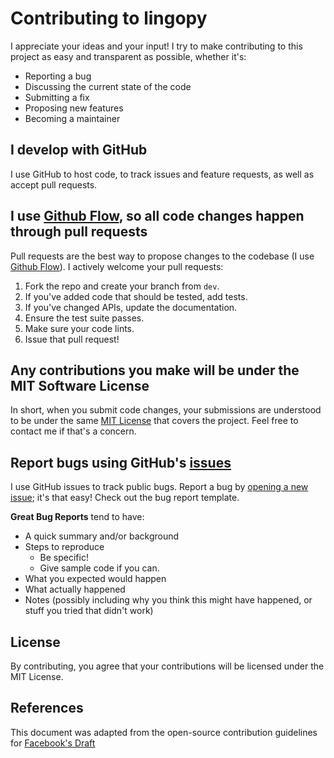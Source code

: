 # Contributing to lingopy

I appreciate your ideas and your input! I try to make contributing to this project as easy and transparent as possible, whether it's:

- Reporting a bug
- Discussing the current state of the code
- Submitting a fix
- Proposing new features
- Becoming a maintainer

## I develop with GitHub

I use GitHub to host code, to track issues and feature requests, as well as accept pull requests.

## I use [Github Flow](https://guides.github.com/introduction/flow/index.html), so all code changes happen through pull requests
Pull requests are the best way to propose changes to the codebase (I use [Github Flow](https://guides.github.com/introduction/flow/index.html)). I actively welcome your pull requests:

1. Fork the repo and create your branch from `dev`.
2. If you've added code that should be tested, add tests.
3. If you've changed APIs, update the documentation.
4. Ensure the test suite passes.
5. Make sure your code lints.
6. Issue that pull request!

## Any contributions you make will be under the MIT Software License
In short, when you submit code changes, your submissions are understood to be under the same [MIT License](http://choosealicense.com/licenses/mit/) that covers the project. Feel free to contact me if that's a concern.

## Report bugs using GitHub's [issues](https://github.com/briandk/transcriptase-atom/issues)
I use GitHub issues to track public bugs. Report a bug by [opening a new issue](); it's that easy! Check out the bug report template.

**Great Bug Reports** tend to have:

- A quick summary and/or background
- Steps to reproduce
  - Be specific!
  - Give sample code if you can. 
- What you expected would happen
- What actually happened
- Notes (possibly including why you think this might have happened, or stuff you tried that didn't work)

## License
By contributing, you agree that your contributions will be licensed under the MIT License.

## References
This document was adapted from the open-source contribution guidelines for [Facebook's Draft](https://github.com/facebook/draft-js/blob/a9316a723f9e918afde44dea68b5f9f39b7d9b00/CONTRIBUTING.md)
